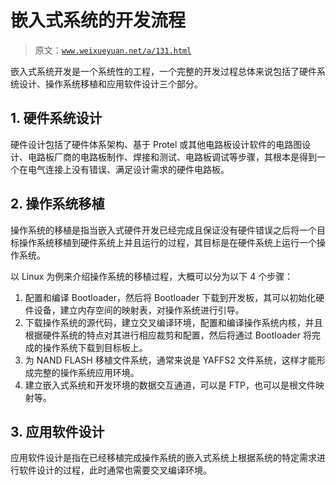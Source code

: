 # 嵌入式系统的开发流程

> 原文：[`www.weixueyuan.net/a/131.html`](http://www.weixueyuan.net/a/131.html)

嵌入式系统开发是一个系统性的工程，一个完整的开发过程总体来说包括了硬件系统设计、操作系统移植和应用软件设计三个部分。

## 1\. 硬件系统设计

硬件设计包括了硬件体系架构、基于 Protel 或其他电路板设计软件的电路图设计、电路板厂商的电路板制作、焊接和测试、电路板调试等步骤，其根本是得到一个在电气连接上没有错误、满足设计需求的硬件电路板。

## 2\. 操作系统移植

操作系统的移植是指当嵌入式硬件开发已经完成且保证没有硬件错误之后将一个目标操作系统移植到硬件系统上并且运行的过程，其目标是在硬件系统上运行一个操作系统。

以 Linux 为例来介绍操作系统的移植过程，大概可以分为以下 4 个步骤：

1.  配置和编译 Bootloader，然后将 Bootloader 下载到开发板，其可以初始化硬件设备，建立内存空间的映射表，对操作系统进行引导。
2.  下载操作系统的源代码，建立交叉编译环境，配置和编译操作系统内核，并且根据硬件系统的特点对其进行相应裁剪和配置，然后将通过 Bootloader 将完成的操作系统下载到目标板上。
3.  为 NAND FLASH 移植文件系统，通常来说是 YAFFS2 文件系统，这样才能形成完整的操作系统应用环境。
4.  建立嵌入式系统和开发环境的数据交互通道，可以是 FTP，也可以是根文件映射等。

## 3\. 应用软件设计

应用软件设计是指在已经移植完成操作系统的嵌入式系统上根据系统的特定需求进行软件设计的过程，此时通常也需要交叉编译环境。